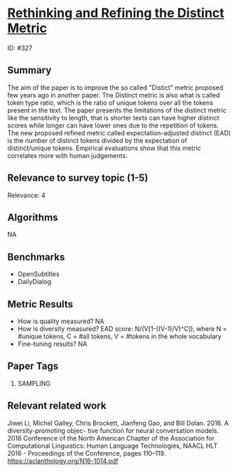 # [Rethinking and Refining the Distinct Metric](https://arxiv.org/pdf/2202.13587)

ID: #327

## Summary

The aim of the paper is to improve the so called "Distict" metric proposed few years ago in another paper. The Distinct
metric is also what is called token type ratio, which is the ratio of unique tokens over all the tokens present in the text. The paper presents the limitations of the distinct metric like the sensitivity to length, that is shorter texts can have higher distinct scores while longer can have lower ones due to the repetition of tokens. The new proposed refined metric called expectation-adjusted distinct (EAD) is the number of distinct tokens divided by the expectation of distinct/unique tokens.
Empirical evaluations show that this metric correlates more with human judgements. 

## Relevance to survey topic (1-5)

Relevance: 4

## Algorithms

NA

## Benchmarks

- OpenSubtitles
- DailyDialog

## Metric Results

- How is quality measured? NA
- How is diversity measured? 
EAD score: N/(V[1-((V-1)/V)^C]), where N = #unique tokens, C = #all tokens, V = #tokens in the whole vocabulary
- Fine-tuning results? NA

## Paper Tags

1. SAMPLING


## Relevant related work

Jiwei Li, Michel Galley, Chris Brockett, Jianfeng Gao, and Bill Dolan. 2016. A diversity-promoting objec- tive function for neural conversation models. 2016 Conference of the North American Chapter of the Association for Computational Linguistics: Human Language Technologies, NAACL HLT 2016 - Proceedings of the Conference, pages 110–119. https://aclanthology.org/N16-1014.pdf


